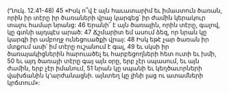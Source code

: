 (Ղուկ. 12.41-48)
45 «Իսկ ո՞վ է այն հաւատարիմ եւ իմաստուն ծառան, որին իր տէրը իր ծառաների վրայ կարգեց՝ իր ժամին կերակուր տալու համար նրանց: 46 Երանի՜ է այն ծառային, որին տէրը, գալով, կը գտնի այդպէս արած: 47 Ճշմարիտ եմ ասում ձեզ, որ նրան կը կարգի իր ամբողջ ունեցուածքի վրայ: 48 Իսկ եթէ չար ծառան իր մտքում ասի՝ իմ տէրը ուշանում է գալ, 49 եւ սկսի իր ծառայակիցներին հարուածել եւ հարբեցողների հետ ուտի եւ խմի, 50 եւ այդ ծառայի տէրը գայ այն օրը, երբ չէր սպասում, եւ այն ժամին, երբ չէր իմանում, 51 նրան կը սպանի եւ կեղծաւորների վախճանին կ՚արժանացնի. այնտեղ կը լինի լաց ու ատամների կրճտում»:

